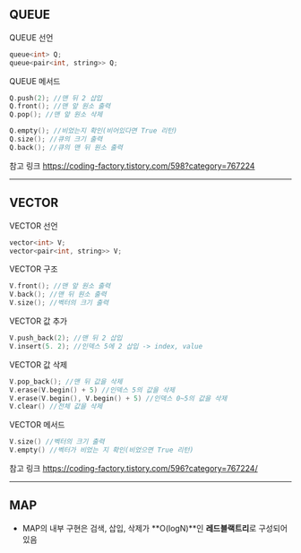 ## QUEUE
QUEUE 선언
```c
queue<int> Q;
queue<pair<int, string>> Q;
```

QUEUE 메서드
```c
Q.push(2); //맨 뒤 2 삽입
Q.front(); //맨 앞 원소 출력
Q.pop(); //맨 앞 원소 삭제

Q.empty(); //비었는지 확인(비어있다면 True 리턴)
Q.size(); //큐의 크기 출력
Q.back(); //큐의 맨 뒤 원소 출력
```
참고 링크
https://coding-factory.tistory.com/598?category=767224

---
## VECTOR
VECTOR 선언
```c
vector<int> V;
vector<pair<int, string>> V;
```
VECTOR 구조
```c
V.front(); //맨 앞 원소 출력
V.back(); //맨 뒤 원소 출력
V.size(); //벡터의 크기 출력
```
VECTOR 값 추가
```c
V.push_back(2); //맨 뒤 2 삽입
V.insert(5. 2); //인덱스 5에 2 삽입 -> index, value
```
VECTOR 값 삭제
```c
V.pop_back(); //맨 뒤 값을 삭제
V.erase(V.begin() + 5) //인덱스 5의 값을 삭제
V.erase(V.begin(), V.begin() + 5) //인덱스 0~5의 값을 삭제
V.clear() //전체 값을 삭제
```
VECTOR 메서드
```c
V.size() //벡터의 크기 출력
V.empty() //벡터가 비었는 지 확인(비었으면 True 리턴)
```

참고 링크
<https://coding-factory.tistory.com/596?category=767224/>

---
## MAP
- MAP의 내부 구현은 검색, 삽입, 삭제가 **O(logN)**인 **레드블랙트리**로 구성되어 있음

